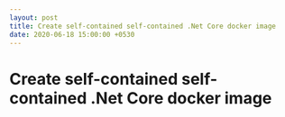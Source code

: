 ```yaml
---
layout: post
title: Create self-contained self-contained .Net Core docker image
date: 2020-06-18 15:00:00 +0530
---
```


# Create self-contained self-contained .Net Core docker image
